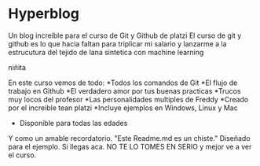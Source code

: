 # Hyperblog
Un blog increíble para el curso de Git y Github de platzi
El curso de git y github es lo que hacia faltan para triplicar mi salario y lanzarme a la estrucutura del tejido de lana sintetica con machine learning

  niñita 

  En este curso vemos de todo:
  *Todos los comandos de Git
  *El flujo de trabajo en Github
  *El verdadero amor por tus buenas practicas
  *Trucos muy locos del profesor
  *Las personalidades multiples de Freddy
  *Creado por el increible tean platzi
  *Incluye ejemplos en Windows, Linux y Mac 
  * Disponible para todas las edades


  Y como un amable recordatorio. "Este Readme.md es un chiste." Diseñado para el ejemplo. Si llegas aca. NO TE LO TOMES EN SERIO y mejor ve a ver el curso.